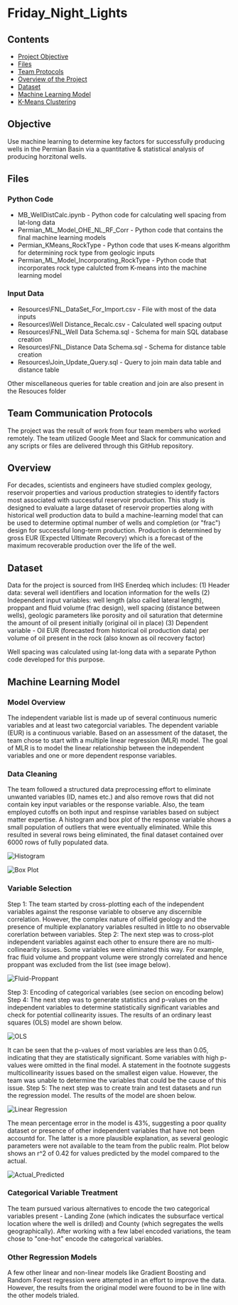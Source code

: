 # Friday_Night_Lights

## Contents
- [Project Objective](#objective)
- [Files](#files)
- [Team Protocols](#team-communication-protocols)
- [Overview of the Project](#overview)
- [Dataset](#dataset)
- [Machine Learning Model](#machine-learning-model)
- [K-Means Clustering](#k-means)

## Objective
Use machine learning to determine key factors for successfully producing wells in the Permian Basin via a quantitative & statistical analysis of producing horzitonal wells.

## Files
### Python Code
- MB_WellDistCalc.ipynb - Python code for calculating well spacing from lat-long data
- Permian_ML_Model_OHE_NL_RF_Corr - Python code that contains the final machine learning models
- Permian_KMeans_RockType - Python code that uses K-means algorithm for determining rock type from geologic inputs
- Permian_ML_Model_Incorporating_RockType - Python code that incorporates rock type calulcted from K-means into the machine learning model

### Input Data
- Resources\FNL_DataSet_For_Import.csv - File with most of the data inputs
- Resources\Well Distance_Recalc.csv - Calculated well spacing output
- Resources\FNL_Well Data Schema.sql - Schema for main SQL database creation
- Resources\FNL_Distance Data Schema.sql - Schema for distance table creation
- Resources\Join_Update_Query.sql - Query to join main data table and distance table

Other miscellaneous queries for table creation and join are also present in the Resouces folder

## Team Communication Protocols

The project was the result of work from four team members who worked remotely.  The team utilized Google Meet and Slack for communication and any scripts or files are delivered through this GitHub repository.

## Overview

For decades, scientists and engineers have studied  complex geology, reservoir properties and various production strategies to identify factors most associated with successful reservoir production.  This study is designed to evaluate a large dataset of reservoir properties along with historical well production data to build a machine-learning model that can be used to determine optimal number of wells and completion (or "frac") design for successful long-term production. Production is determined by gross EUR (Expected Ultimate Recovery) which is a forecast of the maximum recoverable production over the life of the well. 
 
## Dataset

Data for the project is sourced from IHS Enerdeq which includes:
(1) Header data: several well identifiers and location information for the wells
(2) Independent input variables: well length (also called lateral length), proppant and fluid volume (frac design), well spacing (distance between wells), geologic parameters like porosity and oil saturation that determine the amount of oil present initially (original oil in place)
(3) Dependent variable - Oil EUR (forecasted from historical oil production data) per volume of oil present in the rock (also known as oil recovery factor)

Well spacing was calculated using lat-long data with a separate Python code developed for this purpose.


## Machine Learning Model
### Model Overview
The independent variable list is made up of several continuous numeric variables and at least two categorcial variables. The dependent variable (EUR) is a continuous variable. Based on an assessment of the dataset, the team chose to start with a multiple linear regression (MLR) model. The goal of MLR is to model the linear relationship between the independent variables and one or more dependent response variables. 

### Data Cleaning
The team followed a structured data preprocessing effort to eliminate unwanted variables (ID, names etc.) and also remove rows that did not contain key input variables or the response variable. Also, the team employed cutoffs on both input and respinse variables based on subject matter expertise. A histogram and box plot of the response variable shows a small population of outliers that were eventually eliminated. While this resulted in several rows being eliminated, the final dataset contained over 6000 rows of fully populated data. 

![Histogram](Resources/OilRF_Histogram.png)

![Box Plot](Resources/OilRF_BoxPlot.png)


### Variable Selection
Step 1: The team started by cross-plotting each of the independent variables against the response variable to observe any discernible correlation. However, the complex nature of oilfield geology and the presence of multiple explanatory variables resulted in little to no observable corerlation between variables.
Step 2: The next step was to cross-plot independent variables against each other to ensure there are no multi-collinearity issues. Some variables were eliminated this way. For example, frac fluid volume and proppant volume were strongly correlated and hence proppant was excluded from the list (see image below).

![Fluid-Proppant](Resources/Fluid_vs_Proppant.png)


Step 3: Encoding of categorical variables (see secion on encoding below)
Step 4: The next step was to generate statistics and p-values on the independent variables to determine statistically significant variables and check for potential collinearity issues. The results of an ordinary least squares (OLS) model are shown below.

![OLS](Resources/OLS_Regression_Results.png)

It can be seen that the p-values of most variables are less than 0.05, indicating that they are statistically significant. Some variables with high p-values were omitted in the final model. A statement in the footnote suggests multicollinearity issues based on the smallest eigen value. However, the  team was unable to determine the variables that could be the cause of this issue.
Step 5: The next step was to create train and test datasets and run the regression model. The results  of the model are shoen below.

![Linear Regression](Resources/Lin_Reg_Results.png)

The mean percentage error in the model is 43%, suggesting a poor quality dataset or presence of other independent variables that have not been accountd for. The latter is a more plausible explanation, as several geologic parameters were not available to the team from the public realm. Plot below shows an r^2 of 0.42 for values predicted by the model compared to the actual.

![Actual_Predicted](Resources/Actual_vs_Predicted.png)

### Categorical Variable Treatment
The team pursued various alternatives to encode the two categorical variables present - Landing Zone (which indicates the subsurface vertical location where the well is drilled) and County (which segregates the wells geographically). After working with a few label encoded variations, the team chose to "one-hot" encode the categorical variables.

### Other Regression Models
A few other linear and non-linear models like Gradient Boosting and Random Forest regression were attempted in an effort to improve the data. However, the results from the original model were fouond to be in line with the other models trialed.